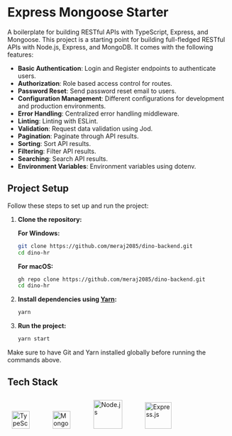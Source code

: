 
# Express Mongoose Starter

A boilerplate for building RESTful APIs with TypeScript, Express, and Mongoose. This project is a starting point for building full-fledged RESTful APIs with Node.js, Express, and MongoDB. It comes with the following features:

- **Basic Authentication**: Login and Register endpoints to authenticate users.
- **Authorization**: Role based access control for routes.
- **Password Reset**: Send password reset email to users.
- **Configuration Management**: Different configurations for development and production environments.
- **Error Handling**: Centralized error handling middleware.
- **Linting**: Linting with ESLint.
- **Validation**: Request data validation using Jod.
- **Pagination**: Paginate through API results.
- **Sorting**: Sort API results.
- **Filtering**: Filter API results.
- **Searching**: Search API results.
- **Environment Variables**: Environment variables using dotenv.

## Project Setup

Follow these steps to set up and run the project:

1. **Clone the repository:**

    **For Windows:**
    ```bash
    git clone https://github.com/meraj2085/dino-backend.git
    cd dino-hr
    ```

    **For macOS:**
    ```bash
    gh repo clone https://github.com/meraj2085/dino-backend.git
    cd dino-hr
    ```

2. **Install dependencies using [Yarn](https://yarnpkg.com/):**
    ```bash
    yarn
    ```

3. **Run the project:**
    ```bash
    yarn start
    ```

Make sure to have Git and Yarn installed globally before running the commands above.


## Tech Stack

<div align="left">  
<a href="https://www.typescriptlang.org/" target="_blank"><img style="margin: 10px" src="https://profilinator.rishav.dev/skills-assets/typescript-original.svg" alt="TypeScript" height="40" /></a>  
<span style="margin: 0 10px;">&nbsp;</span>
<a href="https://www.mongodb.com/" target="_blank"><img style="margin: 10px" src="https://profilinator.rishav.dev/skills-assets/mongodb-original-wordmark.svg" alt="MongoDB" height="40" /></a>  
<span style="margin: 0 10px;">&nbsp;</span>
<a href="https://nodejs.org/" target="_blank"><img style="margin: 10px" src="https://profilinator.rishav.dev/skills-assets/nodejs-original-wordmark.svg" alt="Node.js" height="65" /></a>  
<span style="margin: 0 10px;">&nbsp;</span>
<a href="https://expressjs.com/" target="_blank"><img style="margin: 10px" src="https://profilinator.rishav.dev/skills-assets/express-original-wordmark.svg" alt="Express.js" height="60" /></a>  
</div>